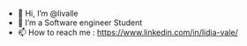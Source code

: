 - 👋 Hi, I’m @livalle
- 👀 I’m a Software engineer Student
- 📫 How to reach me : https://www.linkedin.com/in/lidia-vale/
<!---
livalle/livalle is a ✨ special ✨ repository because its `README.md` (this file) appears on your GitHub profile.
You can click the Preview link to take a look at your changes.
--->
